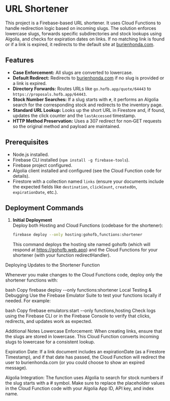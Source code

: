 # URL Shortener

This project is a Firebase-based URL shortener. It uses Cloud Functions to handle redirection logic based on incoming slugs. The solution enforces lowercase slugs, forwards specific subdirectories and stock lookups using Algolia, and checks for expiration dates on links. If no matching link is found or if a link is expired, it redirects to the default site at [burienhonda.com](https://burienhonda.com).

## Features

- **Case Enforcement:** All slugs are converted to lowercase.
- **Default Redirect:** Redirects to [burienhonda.com](https://burienhonda.com) if no slug is provided or a link is expired.
- **Directory Forwards:** Routes URLs like `go.hofb.app/quote/64443` to `https://proposals.hofb.app/64443`.
- **Stock Number Searches:** If a slug starts with `#`, it performs an Algolia search for the corresponding stock and redirects to the inventory page.
- **Standard URL Lookup:** Looks up the short URL in Firestore and, if found, updates the click counter and the `lastAccessed` timestamp.
- **HTTP Method Preservation:** Uses a 307 redirect for non‑GET requests so the original method and payload are maintained.

## Prerequisites

- Node.js installed.
- Firebase CLI installed (`npm install -g firebase-tools`).
- Firebase project configured.
- Algolia client installed and configured (see the Cloud Function code for details).
- Firestore with a collection named `links` (ensure your documents include the expected fields like `destination`, `clickCount`, `createdOn`, `expirationDate`, etc.).

## Deployment Commands

1. **Initial Deployment**  
    Deploy both Hosting and Cloud Functions (codebase for the shortener):

   ```bash
   firebase deploy --only hosting:gohofb,functions:shortener
   ```

   This command deploys the hosting site named gohofb (which will respond at https://gohofb.web.app) and the Cloud Functions for your shortener (with your function redirectHandler).

Deploying Updates to the Shortener Function

Whenever you make changes to the Cloud Functions code, deploy only the shortener functions with:

bash
Copy
firebase deploy --only functions:shortener
Local Testing & Debugging
Use the Firebase Emulator Suite to test your functions locally if needed. For example:

bash
Copy
firebase emulators:start --only functions,hosting
Check logs using the Firebase CLI or in the Firebase Console to verify that clicks, redirects, and updates work as expected.

Additional Notes
Lowercase Enforcement: When creating links, ensure that the slugs are stored in lowercase. This Cloud Function converts incoming slugs to lowercase for a consistent lookup.

Expiration Date: If a link document includes an expirationDate (as a Firestore Timestamp), and if that date has passed, the Cloud Function will redirect the user to burienhonda.com (or you could choose to show an expired message).

Algolia Integration: The function uses Algolia to search for stock numbers if the slug starts with a # symbol. Make sure to replace the placeholder values in the Cloud Function code with your Algolia App ID, API key, and index name.
